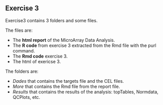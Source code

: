 ## Exercise 3

Exercise3 contains 3 folders and some files.

The files are:

* The **html report** of the MicroArray Data Analysis.
* The **R code** from exercise 3 extracted from the Rmd file with the purl command.
* The **Rmd code** exercise 3.
* The html of exericse 3.

The folders are:

* _Dades_ that contains the targets file and the CEL files.
* _More_ that contains the Rmd file from the report file.
* _Results_ that contains the results of the analysis: topTables, Normdata, QCPlots, etc.
